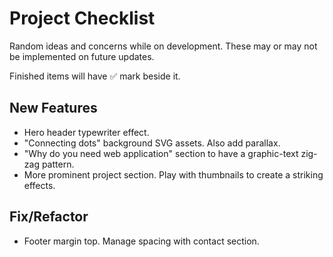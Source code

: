 # Project Checklist

Random ideas and concerns while on development. These may or may not be implemented on future updates.

Finished items will have ✅ mark beside it.

## New Features

- Hero header typewriter effect.
- "Connecting dots" background SVG assets. Also add parallax.
- "Why do you need web application" section to have a graphic-text zig-zag pattern.
- More prominent project section. Play with thumbnails to create a striking effects.

## Fix/Refactor

- Footer margin top. Manage spacing with contact section.
